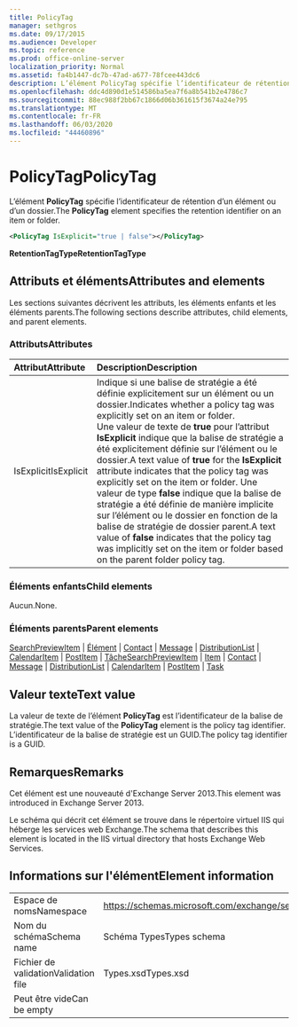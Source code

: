 ```yaml
---
title: PolicyTag
manager: sethgros
ms.date: 09/17/2015
ms.audience: Developer
ms.topic: reference
ms.prod: office-online-server
localization_priority: Normal
ms.assetid: fa4b1447-dc7b-47ad-a677-78fcee443dc6
description: L’élément PolicyTag spécifie l’identificateur de rétention d’un élément ou d’un dossier.
ms.openlocfilehash: ddc4d890d1e514586ba5ea7f6a8b541b2e4786c7
ms.sourcegitcommit: 88ec988f2bb67c1866d06b361615f3674a24e795
ms.translationtype: MT
ms.contentlocale: fr-FR
ms.lasthandoff: 06/03/2020
ms.locfileid: "44460896"
---
```

# <a name="policytag"></a><span data-ttu-id="2e971-103">PolicyTag</span><span class="sxs-lookup"><span data-stu-id="2e971-103">PolicyTag</span></span>

<span data-ttu-id="2e971-104">L’élément **PolicyTag** spécifie l’identificateur de rétention d’un élément ou d’un dossier.</span><span class="sxs-lookup"><span data-stu-id="2e971-104">The **PolicyTag** element specifies the retention identifier on an item or folder.</span></span> 
  
```xml
<PolicyTag IsExplicit="true | false"></PolicyTag>
```

 <span data-ttu-id="2e971-105">**RetentionTagType**</span><span class="sxs-lookup"><span data-stu-id="2e971-105">**RetentionTagType**</span></span>
## <a name="attributes-and-elements"></a><span data-ttu-id="2e971-106">Attributs et éléments</span><span class="sxs-lookup"><span data-stu-id="2e971-106">Attributes and elements</span></span>

<span data-ttu-id="2e971-107">Les sections suivantes décrivent les attributs, les éléments enfants et les éléments parents.</span><span class="sxs-lookup"><span data-stu-id="2e971-107">The following sections describe attributes, child elements, and parent elements.</span></span>
  
### <a name="attributes"></a><span data-ttu-id="2e971-108">Attributs</span><span class="sxs-lookup"><span data-stu-id="2e971-108">Attributes</span></span>

|<span data-ttu-id="2e971-109">**Attribut**</span><span class="sxs-lookup"><span data-stu-id="2e971-109">**Attribute**</span></span>|<span data-ttu-id="2e971-110">**Description**</span><span class="sxs-lookup"><span data-stu-id="2e971-110">**Description**</span></span>|
|:-----|:-----|
|<span data-ttu-id="2e971-111">IsExplicit</span><span class="sxs-lookup"><span data-stu-id="2e971-111">IsExplicit</span></span>  <br/> |<span data-ttu-id="2e971-112">Indique si une balise de stratégie a été définie explicitement sur un élément ou un dossier.</span><span class="sxs-lookup"><span data-stu-id="2e971-112">Indicates whether a policy tag was explicitly set on an item or folder.</span></span>  <br/> <span data-ttu-id="2e971-113">Une valeur de texte de **true** pour l’attribut **IsExplicit** indique que la balise de stratégie a été explicitement définie sur l’élément ou le dossier.</span><span class="sxs-lookup"><span data-stu-id="2e971-113">A text value of **true** for the **IsExplicit** attribute indicates that the policy tag was explicitly set on the item or folder.</span></span> <span data-ttu-id="2e971-114">Une valeur de type **false** indique que la balise de stratégie a été définie de manière implicite sur l’élément ou le dossier en fonction de la balise de stratégie de dossier parent.</span><span class="sxs-lookup"><span data-stu-id="2e971-114">A text value of **false** indicates that the policy tag was implicitly set on the item or folder based on the parent folder policy tag.</span></span>  <br/> |
   
### <a name="child-elements"></a><span data-ttu-id="2e971-115">Éléments enfants</span><span class="sxs-lookup"><span data-stu-id="2e971-115">Child elements</span></span>

<span data-ttu-id="2e971-116">Aucun.</span><span class="sxs-lookup"><span data-stu-id="2e971-116">None.</span></span>
  
### <a name="parent-elements"></a><span data-ttu-id="2e971-117">Éléments parents</span><span class="sxs-lookup"><span data-stu-id="2e971-117">Parent elements</span></span>

<span data-ttu-id="2e971-118">[SearchPreviewItem](searchpreviewitem.md)  |  [Élément](item.md)  |  [Contact](contact.md)  |  [Message](message-ex15websvcsotherref.md)  |  [DistributionList](distributionlist.md)  |  [CalendarItem](calendaritem.md)  |  [PostItem](postitem.md)  |  [Tâche](task.md)</span><span class="sxs-lookup"><span data-stu-id="2e971-118">[SearchPreviewItem](searchpreviewitem.md) | [Item](item.md) | [Contact](contact.md) | [Message](message-ex15websvcsotherref.md) | [DistributionList](distributionlist.md) | [CalendarItem](calendaritem.md) | [PostItem](postitem.md) | [Task](task.md)</span></span>
  
## <a name="text-value"></a><span data-ttu-id="2e971-119">Valeur texte</span><span class="sxs-lookup"><span data-stu-id="2e971-119">Text value</span></span>

<span data-ttu-id="2e971-120">La valeur de texte de l’élément **PolicyTag** est l’identificateur de la balise de stratégie.</span><span class="sxs-lookup"><span data-stu-id="2e971-120">The text value of the **PolicyTag** element is the policy tag identifier.</span></span> <span data-ttu-id="2e971-121">L’identificateur de la balise de stratégie est un GUID.</span><span class="sxs-lookup"><span data-stu-id="2e971-121">The policy tag identifier is a GUID.</span></span> 
  
## <a name="remarks"></a><span data-ttu-id="2e971-122">Remarques</span><span class="sxs-lookup"><span data-stu-id="2e971-122">Remarks</span></span>

<span data-ttu-id="2e971-123">Cet élément est une nouveauté d'Exchange Server 2013.</span><span class="sxs-lookup"><span data-stu-id="2e971-123">This element was introduced in Exchange Server 2013.</span></span>
  
<span data-ttu-id="2e971-124">Le schéma qui décrit cet élément se trouve dans le répertoire virtuel IIS qui héberge les services web Exchange.</span><span class="sxs-lookup"><span data-stu-id="2e971-124">The schema that describes this element is located in the IIS virtual directory that hosts Exchange Web Services.</span></span>
  
## <a name="element-information"></a><span data-ttu-id="2e971-125">Informations sur l'élément</span><span class="sxs-lookup"><span data-stu-id="2e971-125">Element information</span></span>

|||
|:-----|:-----|
|<span data-ttu-id="2e971-126">Espace de noms</span><span class="sxs-lookup"><span data-stu-id="2e971-126">Namespace</span></span>  <br/> |https://schemas.microsoft.com/exchange/services/2006/types  <br/> |
|<span data-ttu-id="2e971-127">Nom du schéma</span><span class="sxs-lookup"><span data-stu-id="2e971-127">Schema name</span></span>  <br/> |<span data-ttu-id="2e971-128">Schéma Types</span><span class="sxs-lookup"><span data-stu-id="2e971-128">Types schema</span></span>  <br/> |
|<span data-ttu-id="2e971-129">Fichier de validation</span><span class="sxs-lookup"><span data-stu-id="2e971-129">Validation file</span></span>  <br/> |<span data-ttu-id="2e971-130">Types.xsd</span><span class="sxs-lookup"><span data-stu-id="2e971-130">Types.xsd</span></span>  <br/> |
|<span data-ttu-id="2e971-131">Peut être vide</span><span class="sxs-lookup"><span data-stu-id="2e971-131">Can be empty</span></span>  <br/> ||
   

